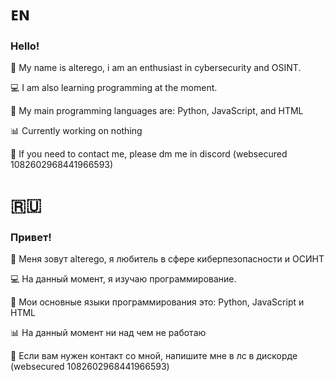 # ᴇɴ

### Hello!
👤 My name is alterego, i am an enthusiast in cybersecurity and OSINT.

💻 I am also learning programming at the moment.

🔣 My main programming languages are: Python, JavaScript, and HTML

📊 Currently working on nothing

💬 If you need to contact me, please dm me in discord (websecured 1082602968441966593)

# 🇷🇺

### Привет!
👤 Меня зовут alterego, я любитель в сфере киберпезопасности и ОСИНТ

💻 На данный момент, я изучаю программирование.

🔣 Мои основные языки программирования это: Python, JavaScript и HTML

📊 На данный момент ни над чем не работаю

💬 Если вам нужен контакт со мной, напишите мне в лс в дискорде (websecured 1082602968441966593)

